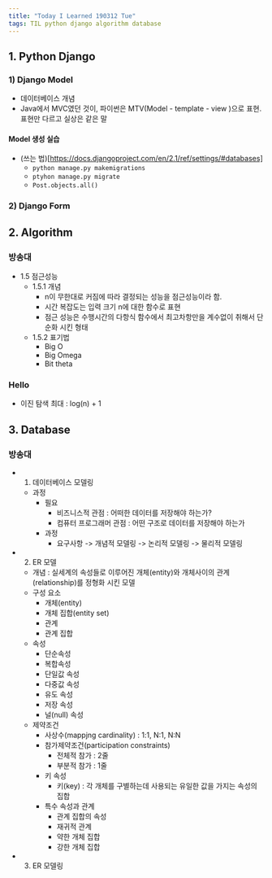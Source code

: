 ```yaml
---
title: "Today I Learned 190312 Tue"
tags: TIL python django algorithm database
---
```


## 1. Python Django

### 1) Django Model
- 데이터베이스 개념
-  Java에서 MVC였던 것이, 파이썬은 MTV(Model - template - view )으로 표현. 표현만 다르고 실상은 같은 말

#### Model 생성 실습
- (쓰는 법)[https://docs.djangoproject.com/en/2.1/ref/settings/#databases]
	- `python manage.py makemigrations`
	- `ptyhon manage.py migrate`
	- `Post.objects.all()`

### 2) Django Form

## 2. Algorithm

### 방송대
- 1.5 점근성능
	- 1.5.1 개념
		- n이 무한대로 커짐에 따라 결정되는 성능을 점근성능이라 함.
		- 시간 복잡도는 입력 크기 n에 대한 함수로 표현
		- 점근 성능은 수행시간의 다항식 함수에서 최고차항만을 계수없이 취해서 단순화 시킨 형태
	- 1.5.2 표기법
		- Big O
		- Big Omega
		- Bit theta
		
### Hello
- 이진 탐색 최대 : log(n) + 1

## 3. Database

### 방송대
- 1) 데이터베이스 모델링
	- 과정
		- 필요
			- 비즈니스적 관점 : 어떠한 데이터를 저장해야 하는가?
			- 컴퓨터 프로그래머 관점 : 어떤 구조로 데이터를 저장해야 하는가
		- 과정
			- 요구사항 -> 개념적 모델링 -> 논리적 모델링 -> 물리적 모델링
- 2) ER 모델
	- 개념 : 실세계의 속성들로 이루어진 개체(entity)와 개체사이의 관계(relationship)를 정형화 시킨 모델
	- 구성 요소
		- 개체(entity)
		- 개체 집합(entity set)
		- 관계
		- 관계 집합
	- 속성
		- 단순속성
		- 복합속성
		- 단일값 속성
		- 다중값 속성
		- 유도 속성
		- 저장 속성
		- 널(null) 속성
	- 제약조건
		- 사상수(mappjng cardinality) : 1:1, N:1, N:N
		- 참가제약조건(participation constraints)
			- 전체적 참가 : 2줄
			- 부분적 참가 : 1줄
		- 키 속성
			- 키(key) : 각 개체를 구별하는데 사용되는 유일한 값을 가지는 속성의 집합
		- 특수 속성과 관계
			- 관계 집합의 속성
			- 재귀적 관계
			- 약한 개체 집합
			- 강한 개체 집합
- 3) ER 모델링